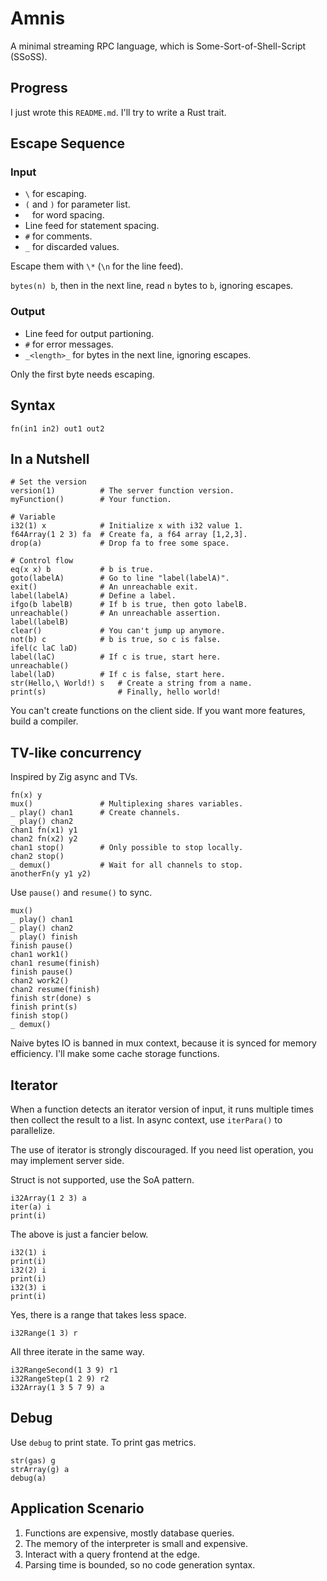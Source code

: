 # Amnis

A minimal streaming RPC language, which is Some-Sort-of-Shell-Script (SSoSS).

## Progress

I just wrote this `README.md`. I'll try to write a Rust trait.

## Escape Sequence

### Input

* `\` for escaping.
* `(` and `)` for parameter list.
* ` ` for word spacing.
* Line feed for statement spacing.
* `#` for comments.
* `_` for discarded values.

Escape them with `\*` (`\n` for the line feed).

`bytes(n) b`, then in the next line, read `n` bytes to `b`, ignoring escapes.

### Output

* Line feed for output partioning.
* `#` for error messages.
* `_<length>_` for bytes in the next line, ignoring escapes.

Only the first byte needs escaping.

## Syntax

`fn(in1 in2) out1 out2`

## In a Nutshell

```
# Set the version
version(1)          # The server function version.
myFunction()        # Your function.

# Variable
i32(1) x            # Initialize x with i32 value 1.
f64Array(1 2 3) fa  # Create fa, a f64 array [1,2,3].
drop(a)             # Drop fa to free some space.

# Control flow
eq(x x) b           # b is true.
goto(labelA)        # Go to line "label(labelA)".
exit()              # An unreachable exit.
label(labelA)       # Define a label.
ifgo(b labelB)      # If b is true, then goto labelB.
unreachable()       # An unreachable assertion.
label(labelB)
clear()             # You can't jump up anymore.
not(b) c            # b is true, so c is false.
ifel(c laC laD)
label(laC)          # If c is true, start here.
unreachable()
label(laD)          # If c is false, start here.
str(Hello,\ World!) s   # Create a string from a name.
print(s)                # Finally, hello world!
```

You can't create functions on the client side.
If you want more features, build a compiler.

## TV-like concurrency

Inspired by Zig async and TVs.

```
fn(x) y
mux()               # Multiplexing shares variables.
_ play() chan1      # Create channels.
_ play() chan2
chan1 fn(x1) y1
chan2 fn(x2) y2
chan1 stop()        # Only possible to stop locally.
chan2 stop()
_ demux()           # Wait for all channels to stop.
anotherFn(y y1 y2)
```

Use `pause()` and `resume()` to sync.

```
mux()
_ play() chan1
_ play() chan2
_ play() finish
finish pause()
chan1 work1()
chan1 resume(finish)
finish pause()
chan2 work2()
chan2 resume(finish)
finish str(done) s
finish print(s)
finish stop()
_ demux()
```

Naive bytes IO is banned in mux context, because it is synced for memory efficiency. I'll make some cache storage functions.

## Iterator

When a function detects an iterator version of input,
it runs multiple times then collect the result to a list.
In async context, use `iterPara()` to parallelize.

The use of iterator is strongly discouraged.
If you need list operation, you may implement server side.

Struct is not supported, use the SoA pattern.

```
i32Array(1 2 3) a
iter(a) i
print(i)
```

The above is just a fancier below.

```
i32(1) i
print(i)
i32(2) i
print(i)
i32(3) i
print(i)
```

Yes, there is a range that takes less space.

```
i32Range(1 3) r
```

All three iterate in the same way.

```
i32RangeSecond(1 3 9) r1
i32RangeStep(1 2 9) r2
i32Array(1 3 5 7 9) a
```

## Debug

Use `debug` to print state. To print gas metrics.

```
str(gas) g
strArray(g) a
debug(a)
```

## Application Scenario

1. Functions are expensive, mostly database queries.
2. The memory of the interpreter is small and expensive.
3. Interact with a query frontend at the edge.
4. Parsing time is bounded, so no code generation syntax.

